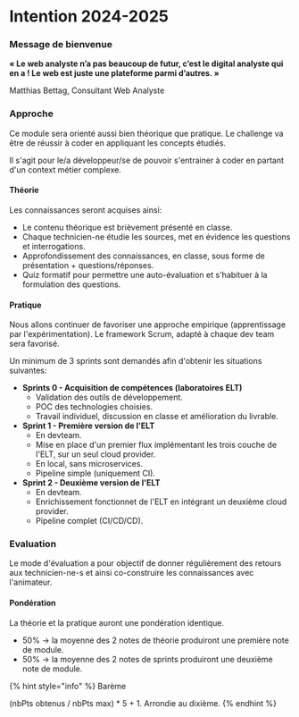 # Intention 2024-2025

### Message de bienvenue

**« Le web analyste n’a pas beaucoup de futur, c’est le digital analyste qui en a ! Le web est juste une plateforme parmi d’autres. »**

&#x20;                                                                                        Matthias Bettag, Consultant Web Analyste

### Approche

Ce module sera orienté aussi bien théorique que pratique. Le challenge va être de réussir à coder en appliquant les concepts étudiés.

Il s'agit pour le/a développeur/se de pouvoir s'entrainer à coder en partant d'un context métier complexe.

#### Théorie

Les connaissances seront acquises ainsi:

* Le contenu théorique est brièvement présenté en classe.
* Chaque technicien-ne étudie les sources, met en évidence les questions et interrogations.
* Approfondissement des connaissances, en classe, sous forme de présentation + questions/réponses.
* Quiz formatif pour permettre une auto-évaluation et s'habituer à la formulation des questions.

#### Pratique

Nous allons continuer de favoriser une approche empirique (apprentissage par l'expérimentation). Le framework Scrum, adapté à chaque dev team sera favorisé.

Un minimum de 3 sprints sont demandés afin d'obtenir les situations suivantes:

* **Sprints 0 - Acquisition de compétences (laboratoires ELT)**
  * Validation des outils de développement.
  * POC des technologies choisies.
  * Travail individuel, discussion en classe et amélioration du livrable.
* **Sprint 1 - Première version de l'ELT**
  * En devteam.&#x20;
  * Mise en place d'un premier flux implémentant les trois couche de l'ELT, sur un seul cloud provider.
  * En local, sans microservices.
  * Pipeline simple (uniquement CI).
* **Sprint 2 - Deuxième version de l'ELT**
  * En devteam.
  * Enrichissement fonctionnet de l'ELT en intégrant un deuxième cloud provider.
  * Pipeline complet (CI/CD/CD).

### Evaluation

Le mode d'évaluation a pour objectif de donner régulièrement des retours aux technicien-ne-s et ainsi co-construire les connaissances avec l'animateur.

#### Pondération

La théorie et la pratique auront une pondération identique.

* 50% -> la moyenne des 2 notes de théorie produiront une première note de module.
* 50% -> la moyenne des 2 notes de sprints produiront une deuxième note de module.

{% hint style="info" %}
Barème

(nbPts obtenus / nbPts max) \* 5 + 1. Arrondie au dixième.
{% endhint %}
